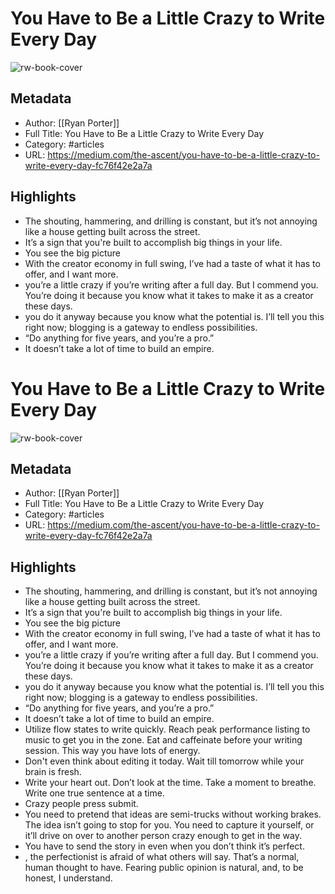 # You Have to Be a Little Crazy to Write Every Day

![rw-book-cover](https://readwise-assets.s3.amazonaws.com/static/images/article3.5c705a01b476.png)

## Metadata
- Author: [[Ryan Porter]]
- Full Title: You Have to Be a Little Crazy to Write Every Day
- Category: #articles
- URL: https://medium.com/the-ascent/you-have-to-be-a-little-crazy-to-write-every-day-fc76f42e2a7a

## Highlights
- The shouting, hammering, and drilling is constant, but it’s not annoying like a house getting built across the street.
- It’s a sign that you're built to accomplish big things in your life.
- You see the big picture
- With the creator economy in full swing, I’ve had a taste of what it has to offer, and I want more.
- you’re a little crazy if you’re writing after a full day. But I commend you. You’re doing it because you know what it takes to make it as a creator these days.
- you do it anyway because you know what the potential is. I’ll tell you this right now; blogging is a gateway to endless possibilities.
- “Do anything for five years, and you’re a pro.”
- It doesn’t take a lot of time to build an empire.
# You Have to Be a Little Crazy to Write Every Day

![rw-book-cover](https://readwise-assets.s3.amazonaws.com/static/images/article3.5c705a01b476.png)

## Metadata
- Author: [[Ryan Porter]]
- Full Title: You Have to Be a Little Crazy to Write Every Day
- Category: #articles
- URL: https://medium.com/the-ascent/you-have-to-be-a-little-crazy-to-write-every-day-fc76f42e2a7a

## Highlights
- The shouting, hammering, and drilling is constant, but it’s not annoying like a house getting built across the street.
- It’s a sign that you're built to accomplish big things in your life.
- You see the big picture
- With the creator economy in full swing, I’ve had a taste of what it has to offer, and I want more.
- you’re a little crazy if you’re writing after a full day. But I commend you. You’re doing it because you know what it takes to make it as a creator these days.
- you do it anyway because you know what the potential is. I’ll tell you this right now; blogging is a gateway to endless possibilities.
- “Do anything for five years, and you’re a pro.”
- It doesn’t take a lot of time to build an empire.
- Utilize flow states to write quickly. Reach peak performance listing to music to get you in the zone. Eat and caffeinate before your writing session. This way you have lots of energy.
- Don't even think about editing it today. Wait till tomorrow while your brain is fresh.
- Write your heart out. Don’t look at the time. Take a moment to breathe. Write one true sentence at a time.
- Crazy people press submit.
- You need to pretend that ideas are semi-trucks without working brakes. The idea isn’t going to stop for you. You need to capture it yourself, or it’ll drive on over to another person crazy enough to get in the way.
- You have to send the story in even when you don’t think it’s perfect.
- , the perfectionist is afraid of what others will say. That’s a normal, human thought to have. Fearing public opinion is natural, and, to be honest, I understand.
